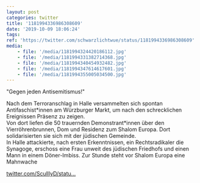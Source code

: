 ```yaml
---
layout: post
categories: twitter
title: '1181994336986308609'
date: '2019-10-09 18:06:24'
tags: 
ref: 'https://twitter.com/schwarzlichtwue/status/1181994336986308609'
media:
    - file: '/media/1181994324420186112.jpg'
    - file: '/media/1181994331382714368.jpg'
    - file: '/media/1181994340454932482.jpg'
    - file: '/media/1181994347614617601.jpg'
    - file: '/media/1181994355005034500.jpg'
---
```

"Gegen jeden Antisemitismus!"



Nach dem Terroranschlag in Halle versammelten sich spontan Antifaschist\*innen am Würzburger Markt, um nach den schrecklichen Ereignissen Präsenz zu zeigen.  
Von dort liefen die 50 trauernden Demonstrant\*innen über den Vierröhrenbrunnen, Dom und Residenz zum Shalom Europa. Dort solidarisierten sie sich mit der jüdischen Gemeinde.  
In Halle attackierte, nach ersten Erkenntnissen, ein Rechtsradikaler die Synagoge, erschoss eine Frau unweit des jüdischen Friedhofs und einen Mann in einem Döner-Imbiss. 
Zur Stunde steht vor Shalom Europa eine Mahnwache

[twitter.com/SculllyD/statu…](https://twitter.com/SculllyD/status/1181993090753732609?s=19) 